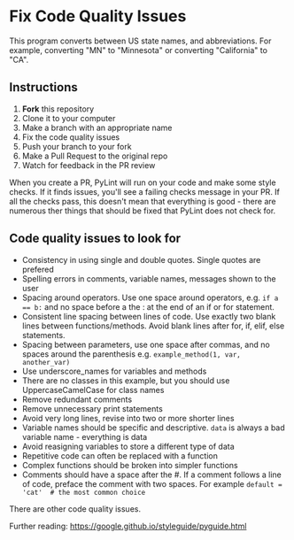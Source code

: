 # Fix Code Quality Issues

This program converts between US state names, and abbreviations. For example, converting "MN" to "Minnesota" or converting "California" to "CA".

## Instructions

1. **Fork** this repository
2. Clone it to your computer 
3. Make a branch with an appropriate name 
4. Fix the code quality issues
5. Push your branch to your fork
6. Make a Pull Request to the original repo
7. Watch for feedback in the PR review

When you create a PR, PyLint will run on your code and make some style checks. If it finds issues, you'll see a failing checks message in your PR. If all the checks pass, this doesn't mean that everything is good - there are numerous ther things that should be fixed that PyLint does not check for. 

## Code quality issues to look for 

* Consistency in using single and double quotes. Single quotes are prefered
* Spelling errors in comments, variable names, messages shown to the user 
* Spacing around operators. Use one space around operators, e.g. `if a == b:` and no space before a the : at the end of an if or for statement.
* Consistent line spacing between lines of code. Use exactly two blank lines between functions/methods. Avoid blank lines after for, if, elif, else statements. 
* Spacing between parameters, use one space after commas, and no spaces around the parenthesis e.g. `example_method(1, var, another_var)`
* Use underscore_names for variables and methods
* There are no classes in this example, but you should use UppercaseCamelCase for class names 
* Remove redundant comments
* Remove unnecessary print statements 
* Avoid very long lines, revise into two or more shorter lines 
* Variable names should be specific and descriptive. `data` is always a bad variable name - everything is data
* Avoid reasigning variables to store a different type of data
* Repetitive code can often be replaced with a function 
* Complex functions should be broken into simpler functions
* Comments should have a space after the #.  If a comment follows a line of code, preface the comment with two spaces. For example `default = 'cat'  # the most common choice`

There are other code quality issues. 

Further reading: https://google.github.io/styleguide/pyguide.html




